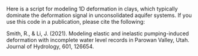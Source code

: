 Here is a script for modeling 1D deformation in clays, which typically dominate the deformation signal in unconsolidated aquifer systems. If you use this code in a publication, please cite the following:

Smith, R., & Li, J. (2021). Modeling elastic and inelastic pumping-induced deformation with incomplete water level records in Parowan Valley, Utah. Journal of Hydrology, 601, 126654.

